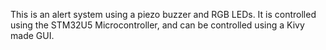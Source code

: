 This is an alert system using a piezo buzzer and RGB LEDs. It is controlled using the STM32U5 Microcontroller, and can be controlled using a Kivy made GUI.


